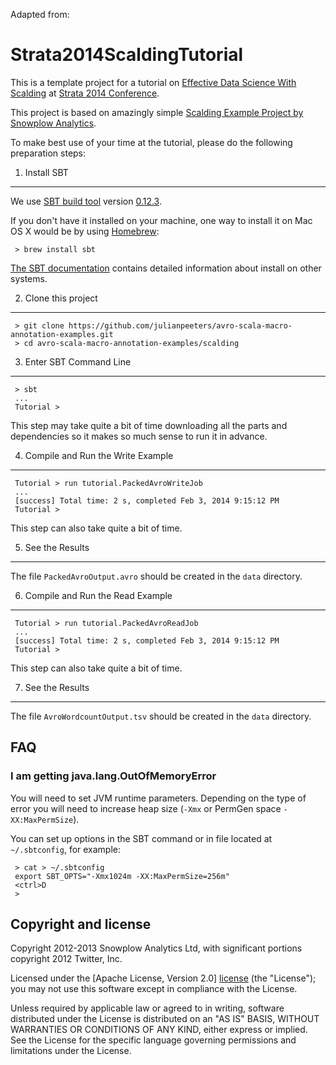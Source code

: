 Adapted from:

Strata2014ScaldingTutorial
==========================

This is a template project for a tutorial on [Effective Data Science With Scalding](http://strataconf.com/strata2014/public/schedule/detail/31957)
at [Strata 2014 Conference](http://strataconf.com/strata2014).

This project is based on amazingly simple [Scalding Example Project by Snowplow Analytics](https://github.com/snowplow/scalding-example-project).

To make best use of your time at the tutorial, please do the following preparation steps:


1. Install SBT
--------------

We use [SBT build tool](http://www.scala-sbt.org/) version [0.12.3](http://www.scala-sbt.org/0.12.3/docs/home.html).

If you don't have it installed on your machine, one way to install it on Mac OS X would be
by using [Homebrew](http://brew.sh/):

     > brew install sbt

[The SBT documentation](http://www.scala-sbt.org/0.12.3/docs/Getting-Started/Setup.html) contains
detailed information about install on other systems.

2. Clone this project
---------------------

     > git clone https://github.com/julianpeeters/avro-scala-macro-annotation-examples.git
     > cd avro-scala-macro-annotation-examples/scalding


3. Enter SBT Command Line
-------------------------

     > sbt
     ...
     Tutorial >

This step may take quite a bit of time downloading all the parts and dependencies so it
makes so much sense to run it in advance.

4. Compile and Run the Write Example
----------------------------------------

     Tutorial > run tutorial.PackedAvroWriteJob
     ...
     [success] Total time: 2 s, completed Feb 3, 2014 9:15:12 PM
     Tutorial >

This step can also take quite a bit of time.


5. See the Results
------------------

The file `PackedAvroOutput.avro` should be created in the `data` directory.


6. Compile and Run the Read Example 
----------------------------------------

     Tutorial > run tutorial.PackedAvroReadJob
     ...
     [success] Total time: 2 s, completed Feb 3, 2014 9:15:12 PM
     Tutorial >

This step can also take quite a bit of time. 


7. See the Results
------------------

The file `AvroWordcountOutput.tsv` should be created in the `data` directory.

FAQ
---

### I am getting java.lang.OutOfMemoryError ###

You will need to set JVM runtime parameters. Depending on the type of error you will need to increase
heap size (`-Xmx` or PermGen space `-XX:MaxPermSize`).

You can set up options in the SBT command or in file located at `~/.sbtconfig`, for example:

     > cat > ~/.sbtconfig
     export SBT_OPTS="-Xmx1024m -XX:MaxPermSize=256m"
     <ctrl>D
     >


Copyright and license
---------------------

Copyright 2012-2013 Snowplow Analytics Ltd, with significant portions copyright 2012 Twitter, Inc.

Licensed under the [Apache License, Version 2.0] [license] (the "License");
you may not use this software except in compliance with the License.

Unless required by applicable law or agreed to in writing, software
distributed under the License is distributed on an "AS IS" BASIS,
WITHOUT WARRANTIES OR CONDITIONS OF ANY KIND, either express or implied.
See the License for the specific language governing permissions and
limitations under the License.

[license]: http://www.apache.org/licenses/LICENSE-2.0


